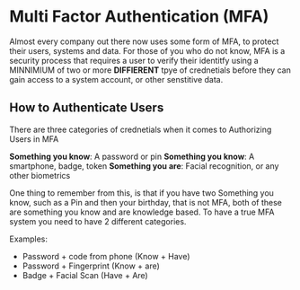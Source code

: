 # Multi Factor Authentication (MFA)

Almost every company out there now uses some form of MFA, to protect their users, systems and data. For those of you who do not know, MFA is a security process that requires a user to verify their identitfy using a MINNIMIUM of two or more **DIFFIERENT** tpye of crednetials before they can gain access to a system account, or other senstitive data. 

## How to Authenticate Users

There are three categories of crednetials when it comes to Authorizing Users in MFA

**Something you know**: A password or pin
**Something you know**: A smartphone, badge, token
**Something you are**: Facial recognition, or any other biometrics

One thing to remember from this, is that if you have two Something you know, such as a Pin and then your birthday, that is not MFA, both of these are something you know and are knowledge based. To have a true MFA system you need to have 2 different categories.

Examples:
- Password + code from phone (Know + Have)
- Password + Fingerprint (Know + are)
- Badge + Facial Scan (Have + Are)
